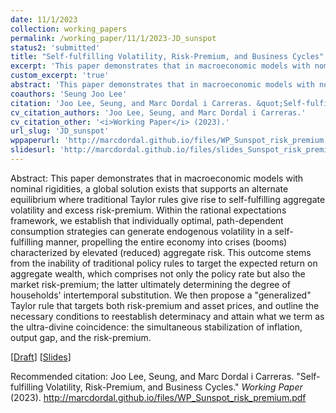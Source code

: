 ```yaml
---
date: 11/1/2023
collection: working_papers
permalink: /working_paper/11/1/2023-JD_sunspot
status2: 'submitted'
title: "Self-fulfilling Volatility, Risk-Premium, and Business Cycles"
excerpt: 'This paper demonstrates that in macroeconomic models with nominal rigidities, a global solution exists that supports an alternate equilibrium where traditional Taylor rules give rise to self-fulfilling aggregate volatility and excess risk-premium. Within the rational expectations framework, we establish that individually optimal, path-dependent consumption strategies can generate endogenous volatility in a self-fulfilling manner, propelling the entire economy into crises (booms) characterized by elevated (reduced) aggregate risk. This outcome stems from the inability of traditional policy rules to target the expected return on aggregate wealth, which comprises not only the policy rate but also the market risk-premium; the latter ultimately determining the degree of households&apos; intertemporal substitution. We then propose a &quot;generalized&quot; Taylor rule that targets both risk-premium and asset prices, and outline the necessary conditions to reestablish determinacy and attain what we term as the ultra-divine coincidence: the simultaneous stabilization of inflation, output gap, and the risk-premium.'
custom_excerpt: 'true'
abstract: 'This paper demonstrates that in macroeconomic models with nominal rigidities, a global solution exists that supports an alternate equilibrium where traditional Taylor rules give rise to self-fulfilling aggregate volatility and excess risk-premium. Within the rational expectations framework, we establish that individually optimal, path-dependent consumption strategies can generate endogenous volatility in a self-fulfilling manner, propelling the entire economy into crises (booms) characterized by elevated (reduced) aggregate risk. This outcome stems from the inability of traditional policy rules to target the expected return on aggregate wealth, which comprises not only the policy rate but also the market risk-premium; the latter ultimately determining the degree of households&apos; intertemporal substitution. We then propose a &quot;generalized&quot; Taylor rule that targets both risk-premium and asset prices, and outline the necessary conditions to reestablish determinacy and attain what we term as the ultra-divine coincidence: the simultaneous stabilization of inflation, output gap, and the risk-premium.'
coauthors: 'Seung Joo Lee'
citation: 'Joo Lee, Seung, and Marc Dordal i Carreras. &quot;Self-fulfilling Volatility, Risk-Premium, and Business Cycles.&quot;  <i>Working Paper</i> (2023).'
cv_citation_authors: 'Joo Lee, Seung, and Marc Dordal i Carreras.'
cv_citation_other: '<i>Working Paper</i> (2023).'
url_slug: 'JD_sunspot'
wppaperurl: 'http://marcdordal.github.io/files/WP_Sunspot_risk_premium.pdf'
slidesurl: 'http://marcdordal.github.io/files/slides_Sunspot_risk_premium.pdf'
---
```

Abstract: This paper demonstrates that in macroeconomic models with nominal rigidities, a global solution exists that supports an alternate equilibrium where traditional Taylor rules give rise to self-fulfilling aggregate volatility and excess risk-premium. Within the rational expectations framework, we establish that individually optimal, path-dependent consumption strategies can generate endogenous volatility in a self-fulfilling manner, propelling the entire economy into crises (booms) characterized by elevated (reduced) aggregate risk. This outcome stems from the inability of traditional policy rules to target the expected return on aggregate wealth, which comprises not only the policy rate but also the market risk-premium; the latter ultimately determining the degree of households&apos; intertemporal substitution. We then propose a &quot;generalized&quot; Taylor rule that targets both risk-premium and asset prices, and outline the necessary conditions to reestablish determinacy and attain what we term as the ultra-divine coincidence: the simultaneous stabilization of inflation, output gap, and the risk-premium.

[[Draft](http://marcdordal.github.io/files/WP_Sunspot_risk_premium.pdf)] [[Slides](http://marcdordal.github.io/files/slides_Sunspot_risk_premium.pdf)] 

Recommended citation: Joo Lee, Seung, and Marc Dordal i Carreras. "Self-fulfilling Volatility, Risk-Premium, and Business Cycles."  <i>Working Paper</i> (2023). http://marcdordal.github.io/files/WP_Sunspot_risk_premium.pdf